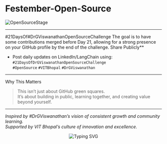 # Festember-Open-Source

![OpenSourceStage](https://readme-typing-svg.herokuapp.com?font=Fira+Code&weight=600&size=26&duration=4000&pause=1000&color=FF7B00&center=true&vCenter=true&width=500&lines=Welcome+to+the+GitHub+Stage!;Let's+code+with+heart+%E2%9D%A4%EF%B8%8F)

--- 
#21DaysOf#DrGViswanathanOpenSourceChallenge  The goal is to have some contributions merged before Day 21, allowing for a strong presence on your GitHub profile by the end of the challenge.
Share Publicly**  
   - Post daily updates on LinkedIn/LangChain using:  
     `#21DaysOfDrGViswanathanOpenSourceChallenge`  
     `#OpenSource` `#VITBhopal` `#DrGViswanathan`
---     
     
Why This Matters

> This isn’t just about GitHub green squares.  
> It’s about building in public, learning together, and creating value beyond yourself.

---     
*Inspired by #DrGViswanathan’s vision of consistent growth and community learning.*  
*Supported by VIT Bhopal’s culture of innovation and excellence.*
<p align="center">
  <img src="https://readme-typing-svg.herokuapp.com?font=Fira+Code&size=14&duration=4000&pause=1000&color=777&center=true&vCenter=true&width=500&lines=The+stage+is+set;The+community+is+watching.;Your+keyboard+is+waiting" alt="Typing SVG" />
</p>
